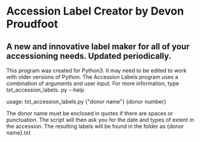 # Accession Label Creator by Devon Proudfoot
## A new and innovative label maker for all of your accessioning needs.  Updated periodically.


This program was created for Python3.  It may need to be edited to work with older versions of Python.  The Accession Labels program uses a combination of arguments and user input.  For more information, type txt_accession_labels. py --help

usage: txt_accession_labels.py {"donor name"} {donor number}

The donor name must be enclosed in quotes if there are spaces or punctuation.  The script will then ask you for the date and types of extent in the accession.  The resulting labels will be found in the folder as {donor name}.txt
